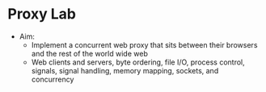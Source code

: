 # Proxy Lab
- Aim:
    - Implement a concurrent web proxy that sits between their browsers and the rest of the world wide web
    - Web clients and servers, byte ordering, file I/O, process control, signals, signal handling, memory mapping, sockets, and concurrency